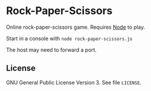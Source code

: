 Rock-Paper-Scissors
===================

Online rock-paper-scissors game. Requires [Node](https://nodejs.org) to play.

Start in a console with `node rock-paper-scissors.js`

The host may need to forward a port.

License
-------

GNU General Public License Version 3. See file `LICENSE`.
